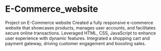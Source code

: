 # E-Commerce_website
Project on E-Commerce website 
Created a fully responsive e-commerce website that showcases products, manages user accounts, and facilitates secure 
online transactions. Leveraged HTML, CSS, JavaScript to enhance user experience with dynamic features. Integrated a 
shopping cart and payment gateway, driving customer engagement and boosting sales.
